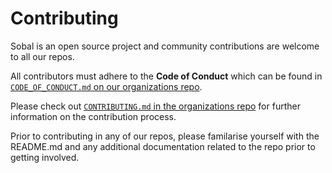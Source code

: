 # Contributing

Sobal is an open source project and community contributions are welcome to all our repos.

All contributors must adhere to the **Code of Conduct** which can be found in [`CODE_OF_CONDUCT.md` on our organizations repo](https://github.com/Sobal/.github/blob/main/profile/CODE\_OF\_CONDUCT.md).

Please check out [`CONTRIBUTING.md` in the organizations repo](https://github.com/Sobal/.github/blob/main/profile/CONTRIBUTING.md) for further information on the contribution process.

Prior to contributing in any of our repos, please familarise yourself with the README.md and any additional documentation related to the repo prior to getting involved.
